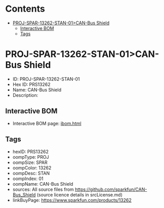 



Contents
========

* [PROJ-SPAR-13262-STAN-01>CAN-Bus Shield](#proj-spar-13262-stan-01can-bus-shield)
	* [Interactive BOM](#interactive-bom)
	* [Tags](#tags)

# PROJ-SPAR-13262-STAN-01>CAN-Bus Shield

- ID: PROJ-SPAR-13262-STAN-01
- Hex ID: PRS13262
- Name: CAN-Bus Shield
- Description: 

## Interactive BOM

- Interactive BOM page: [ibom.html](kicad/bom/ibom.html)

## Tags

- hexID: PRS13262
- oompType: PROJ
- oompSize: SPAR
- oompColor: 13262
- oompDesc: STAN
- oompIndex: 01
- oompName: CAN-Bus Shield
- sources: All source files from https://github.com/sparkfun/CAN-Bus_Shield (source licence details in srcLicense.md)
- linkBuyPage: https://www.sparkfun.com/products/13262
